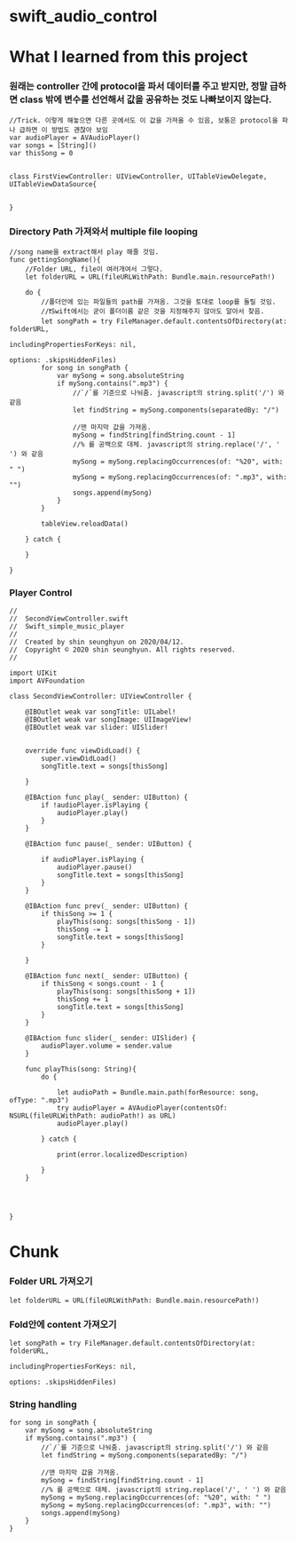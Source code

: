 # swift_audio_control


# What I learned from this project

### 원래는 controller 간에 protocol을 파서 데이터를 주고 받지만, 정말 급하면 class 밖에 변수를 선언해서 값을 공유하는 것도 나빠보이지 않는다.

    //Trick. 이렇게 해놓으면 다른 곳에서도 이 값을 가져올 수 있음, 보통은 protocol을 파나 급하면 이 방법도 괜찮아 보임
    var audioPlayer = AVAudioPlayer()
    var songs = [String]()
    var thisSong = 0


    class FirstViewController: UIViewController, UITableViewDelegate, UITableViewDataSource{
        
    
    }


### Directory Path 가져와서 multiple file looping

    //song name을 extract해서 play 해줄 것임.
    func gettingSongName(){
        //Folder URL, file이 여러개여서 그렇다.
        let folderURL = URL(fileURLWithPath: Bundle.main.resourcePath!)
        
        do {
            //폴더안에 있는 파일들의 path를 가져옴. 그것을 토대로 loop를 돌릴 것임.
            //❗️Swift에서는 굳이 폴더이름 같은 것을 지정해주지 않아도 알아서 찾음.
            let songPath = try FileManager.default.contentsOfDirectory(at: folderURL,
                                                                       includingPropertiesForKeys: nil,
                                                                       options: .skipsHiddenFiles)
            for song in songPath {
                var mySong = song.absoluteString
                if mySong.contains(".mp3") {
                    //`/`를 기준으로 나눠줌. javascript의 string.split('/') 와 같음
                    let findString = mySong.components(separatedBy: "/")
                    
                    //맨 마지막 값을 가져옴.
                    mySong = findString[findString.count - 1]
                    //% 를 공백으로 대체. javascript의 string.replace('/', ' ') 와 같음
                    mySong = mySong.replacingOccurrences(of: "%20", with: " ")
                    mySong = mySong.replacingOccurrences(of: ".mp3", with: "")
                    songs.append(mySong)
                }
            }
            
            tableView.reloadData()
            
        } catch {
            
        }
        
    }


### Player Control


    //
    //  SecondViewController.swift
    //  Swift_simple_music_player
    //
    //  Created by shin seunghyun on 2020/04/12.
    //  Copyright © 2020 shin seunghyun. All rights reserved.
    //

    import UIKit
    import AVFoundation

    class SecondViewController: UIViewController {
        
        @IBOutlet weak var songTitle: UILabel!
        @IBOutlet weak var songImage: UIImageView!
        @IBOutlet weak var slider: UISlider!
        
        
        override func viewDidLoad() {
            super.viewDidLoad()
            songTitle.text = songs[thisSong]
            
        }
        
        @IBAction func play(_ sender: UIButton) {
            if !audioPlayer.isPlaying {
                audioPlayer.play()
            }
        }
        
        @IBAction func pause(_ sender: UIButton) {
            
            if audioPlayer.isPlaying {
                audioPlayer.pause()
                songTitle.text = songs[thisSong]
            }
        }
        
        @IBAction func prev(_ sender: UIButton) {
            if thisSong >= 1 {
                playThis(song: songs[thisSong - 1])
                thisSong -= 1
                songTitle.text = songs[thisSong]
            }
            
        }
        
        @IBAction func next(_ sender: UIButton) {
            if thisSong < songs.count - 1 {
                playThis(song: songs[thisSong + 1])
                thisSong += 1
                songTitle.text = songs[thisSong]
            }
        }
        
        @IBAction func slider(_ sender: UISlider) {
            audioPlayer.volume = sender.value
        }
        
        func playThis(song: String){
            do {
                
                let audioPath = Bundle.main.path(forResource: song, ofType: ".mp3")
                try audioPlayer = AVAudioPlayer(contentsOf: NSURL(fileURLWithPath: audioPath!) as URL)
                audioPlayer.play()
                
            } catch {
                
                print(error.localizedDescription)
                
            }
        }
        
        
        
        
    }


# Chunk

###  Folder URL 가져오기

    let folderURL = URL(fileURLWithPath: Bundle.main.resourcePath!)

### Fold안에 content 가져오기

    let songPath = try FileManager.default.contentsOfDirectory(at: folderURL,
                                                                    includingPropertiesForKeys: nil,
                                                                    options: .skipsHiddenFiles)

### String handling


    for song in songPath {
        var mySong = song.absoluteString
        if mySong.contains(".mp3") {
            //`/`를 기준으로 나눠줌. javascript의 string.split('/') 와 같음
            let findString = mySong.components(separatedBy: "/")
            
            //맨 마지막 값을 가져옴.
            mySong = findString[findString.count - 1]
            //% 를 공백으로 대체. javascript의 string.replace('/', ' ') 와 같음
            mySong = mySong.replacingOccurrences(of: "%20", with: " ")
            mySong = mySong.replacingOccurrences(of: ".mp3", with: "")
            songs.append(mySong)
        }
    }
